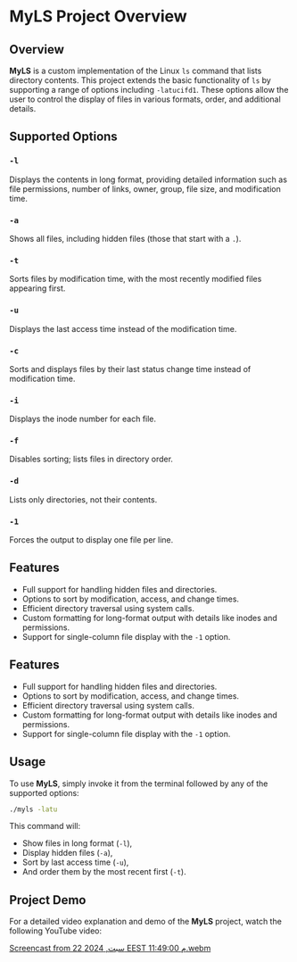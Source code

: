 # MyLS Project Overview

## Overview
**MyLS** is a custom implementation of the Linux `ls` command that lists directory contents. This project extends the basic functionality of `ls` by supporting a range of options including `-latucifd1`. These options allow the user to control the display of files in various formats, order, and additional details.

## Supported Options

### `-l`
Displays the contents in long format, providing detailed information such as file permissions, number of links, owner, group, file size, and modification time.

### `-a`
Shows all files, including hidden files (those that start with a `.`).

### `-t`
Sorts files by modification time, with the most recently modified files appearing first.

### `-u`
Displays the last access time instead of the modification time.

### `-c`
Sorts and displays files by their last status change time instead of modification time.

### `-i`
Displays the inode number for each file.

### `-f`
Disables sorting; lists files in directory order.

### `-d`
Lists only directories, not their contents.

### `-1`
Forces the output to display one file per line.

## Features
- Full support for handling hidden files and directories.
- Options to sort by modification, access, and change times.
- Efficient directory traversal using system calls.
- Custom formatting for long-format output with details like inodes and permissions.
- Support for single-column file display with the `-1` option.

## Features
- Full support for handling hidden files and directories.
- Options to sort by modification, access, and change times.
- Efficient directory traversal using system calls.
- Custom formatting for long-format output with details like inodes and permissions.
- Support for single-column file display with the `-1` option.

## Usage
To use **MyLS**, simply invoke it from the terminal followed by any of the supported options:

```bash
./myls -latu
```

This command will:
- Show files in long format (`-l`),
- Display hidden files (`-a`),
- Sort by last access time (`-u`),
- And order them by the most recent first (`-t`).

## Project Demo
For a detailed video explanation and demo of the **MyLS** project, watch the following YouTube video:

[Screencast from 22 سبت, 2024 EEST 11:49:00 م.webm](https://github.com/user-attachments/assets/9646f6b2-abb5-4145-af8a-94b75773e576)
